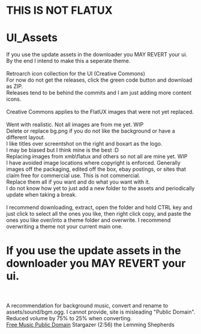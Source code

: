 # THIS IS NOT FLATUX
# UI_Assets
If you use the update assets in the downloader you MAY REVERT your ui.<BR />
By the end I intend to make this a seperate theme.<BR /><BR />
Retroarch icon collection for the UI (Creative Commons)<BR />
For now do not get the releases, click the green code button and download as ZIP.<BR />
Releases tend to be behind the commits and I am just adding more content icons.<BR />
<BR />
Creative Commons applies to the FlatUX images that were not yet replaced.<BR />
<BR />
Went with realistic. Not all images are from me yet. WIP<BR />
Delete or replace bg.png if you do not like the background or have a different layout.<BR />
I like titles over screentshot on the right and boxart as the logo.<BR />
I may be biased but I think mine is the best :D<BR />
Replacing images from xmb\flatux and others so not all are mine yet. WIP<BR />
I have avoided image locations where copyright is enforced. Generally images off the packaging, edited off the box, ebay postings, or sites that claim free for commercial use. This is not commercial.<BR />
Replace them all if you want and do what you want with it.<BR />
I do not know how yet to just add a new folder to the assets and periodically update when taking a break.<BR />
<BR />
I recommend downloading, extract, open the folder and hold CTRL key and just click to select all the ones you like, then right click copy, and paste the ones you like over/into a theme folder and overwrite. I recommend overwriting a theme not your current main one.
# If you use the update assets in the downloader you MAY REVERT your ui.<BR /><BR />
A recommendation for background music, convert and rename to assets/sound/bgm.ogg. I cannot provide, site is misleading "Public Domain". Reduced volume by 75% to 25% when converting.<BR />
[Free Music Public Domain](https://www.freemusicpublicdomain.com/royalty-free-symphony-music)
Stargazer    (2:56)
the Lemming Shepherds
